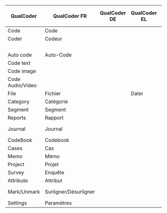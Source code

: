 | QualCoder        | QualCoder FR          | QualCoder DE | QualCoder EL | QualCoder ES | QualCoder It | QualCoder Jp | Taguette     | Taguette FR | Atlas.ti | MaxQDA        | MaxQDA FR       | Nvivo    | QDA Miner (lite) | QDA Miner (lite)FR | Sonal | REFI-QDA |
|------------------|-----------------------|--------------|--------------|--------------|--------------|--------------|--------------|-------------|----------|---------------|-----------------|----------|------------------|--------------------|-------|----------|
| Code             | Code                  |              |              |              |              |              |              |             | Code     | Code          | Code            | Code     | Code             | Code               |       |          |
| Coder            | Codeur                |              |              |              |              |              | Collaborator |             |          | User          | Utilisateur     |          |                  |                    |       |          |
|                  |                       |              |              |              |              |              |              |             |          | Coding        | Codage          |          |                  |                    |       |          |
| Auto code        | Auto-Code             |              |              |              |              |              |              |             |          |               |                 |          |                  |                    |       |          |
| Code text        |                       |              |              |              |              |              |              |             |          |               |                 |          |                  |                    |       |          |
| Code image       |                       |              |              |              |              |              |              |             |          |               |                 |          |                  |                    |       |          |
| Code Audio/Video |                       |              |              |              |              |              |              |             |          |               |                 |          |                  |                    |       |          |
| File             | Fichier               |              |  Datei        |              |              |              | Document     | Document    | Document | Document      | Document        | Data     | Document         | Document           |       |          |
| Category         | Catégorie             |              |              |              |              |              | Tag          | Tag         |          |               |                 |          |                  |                    |       |          |
| Segment          | Segment               |              |              |              |              |              |              |             |          | Segment       | Segment         |          |                  |                    |       |          |
| Reports          | Rapport               |              |              |              |              |              |              |             |          | Report        |                 | Report   | Report           | Rapport            |       |          |
| Journal          | Journal               |              |              |              |              |              |              |             |          | Logbook       | Journal de bord |          |                  |                    |       |          |
| CodeBook         | Codebook              |              |              |              |              |              | Codebook     | Codebook    | CodeBook | Codebook      |                 | Codebook | Codebook         |                    |       | Codebook |
| Cases            | Cas                   |              |              |              |              |              |              |             |          |               |                 | Cases    | Cases            | Cas                |       |          |
| Memo             | Mémo                  |              |              |              |              |              |              |             | Memo     | Memo          | Mémo            | Notes    |                  |                    |       |          |
| Project          | Projet                |              |              |              |              |              | Project      |             |          | Project       | Projet          |          | Project          | Projet             |       | Project  |
| Survey           | Enquête               |              |              |              |              |              |              |             | Survey   |               |                 | Survey   |                  |                    |       |          |
| Attribute        | Attribut              |              |              |              |              |              | Tag          | Tag         |          | Variable      | Variable        |          | Variable         | Variable           |       |          |
| Mark/Unmark      | Surligner/Désurligner |              |              |              |              |              | Highlights   | Marque      |          | Coded segment | segments codés  |          | Coded segment    | Marque de code     |       |          |
| Settings         | Paramètres            |              |              |              |              |              | Settings     | Préférences |          |               |                 |          |                  |                    |       |          |
